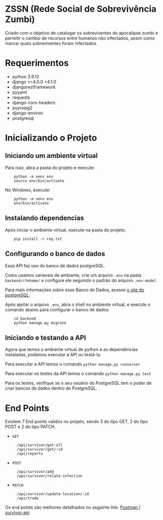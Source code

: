 # ZSSN (Rede Social de Sobrevivência Zumbi)

Criado com o objetivo de catalogar os sobreviventes do apocalipse zumbi e permitir o cambio de recursos entre humanos não infectados, assim como marcar quais sobreviventes foram infectados.    

# Requerimentos

* python 3.9.12
* django >=4.0.0 <4.1.0
* djangorestframework
* pyyaml
* requests
* django-cors-headers
* psycopg2
* django-environ
* postgresql

# Inicializando o Projeto

## Iniciando um ambiente virtual

Para isso, abra a pasta do projeto e execute:

        python -m venv env
        source env/bin/activate

No Windows, execute:

        python -m venv env
        env/bin/activate

## Instalando dependencias

Após iniciar o ambiente virtual, execute na pasta do projeto:

        pip install -r req.txt

## Configurando o banco de dados

Essa API faz uso do banco de dados postgreSQL.

Como usamos variaveis de ambiante, crie um arquivo ````.env```` na pasta ```backend/cfehome/``` e configure ele seguindo o padrão do arquivo ````.env-model````.

Para mais informações sobre esse Banco de Dados, acesse [o site do postgreSQL](https://www.postgresql.org/).

Após ajeitar o arquivo ```.env```, abra o shell no ambiente virtual, e execute o comando abaixo para configurar o banco de dados:

        cd backend
        python manage.py migrate

## Iniciando e testando a API

Agora que temos o ambiente virtual de python e as dependências instaladas, podemos executar a API ou testá-la.

Para executar a API temos o comando ```python manage.py runserver```

Para executar os testes da API temos o comando ```python manage.py test```

Para os testes, verifique se o seu usuário do PostgreSQL tem o poder de criar bancos de dados dentro do PostgreSQL.

# End Points

Existem 7 End points validos no projeto, sendo 3 do tipo GET, 2 do tipo POST e 2 do tipo PATCH.

- ```GET```
 
        /api/survivor/get-all
        /api/survivor/get/:id
        /api/reports

- ```POST```

        /api/survivor/add
        /api/survivor/relate-infection

- ```PATCH```

        /api/survivor/update-location/:id
        /api/trade

Os end points são melhores detalhados no seguinte link: [Postman | survivor-api](https://documenter.getpostman.com/view/14635829/Uyr5nJeA)
